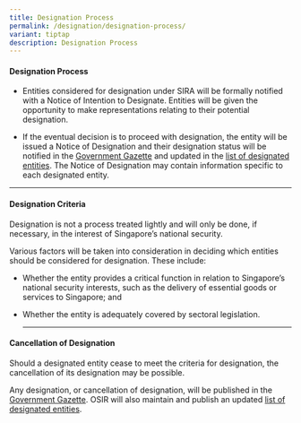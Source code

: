 ```yaml
---
title: Designation Process
permalink: /designation/designation-process/
variant: tiptap
description: Designation Process
---
```

<h4><strong>Designation Process</strong></h4>
<ul data-tight="true" class="tight">
<li>
<p>Entities considered for designation under SIRA will be formally notified
with a Notice of Intention to Designate. Entities will be given the opportunity
to make representations relating to their potential designation.</p>
<p></p>
</li>
<li>
<p>If the eventual decision is to proceed with designation, the entity will
be issued a Notice of Designation and their designation status will be
notified in the <a href="https://www.egazette.gov.sg/" rel="noopener noreferrer nofollow" target="_blank">Government Gazette</a> and
updated in the <a href="/designation/designated-entities" rel="noopener noreferrer nofollow" target="_blank">list of designated entities</a>.
The Notice of Designation may contain information specific to each designated
entity.</p>
</li>
</ul>
<hr>
<h4><strong>Designation Criteria</strong></h4>
<p>Designation is not a process treated lightly and will only be done, if
necessary, in the interest of Singapore’s national security.&nbsp;</p>
<p>Various factors will be taken into consideration in deciding which entities
should be considered for designation. These include:</p>
<ul>
<li>
<p>Whether the entity provides a critical function in relation to Singapore’s
national security interests, such as the delivery of essential goods or
services to Singapore; and</p>
</li>
<li>
<p>Whether the entity is adequately covered by sectoral legislation.</p>
<hr>
</li>
</ul>
<h4><strong>Cancellation of Designation</strong></h4>
<p>Should a designated entity cease to meet the criteria for designation,
the cancellation of its designation may be possible.</p>
<p>Any designation, or cancellation of designation, will be published in
the <a href="https://www.egazette.gov.sg/" rel="noopener noreferrer nofollow" target="_blank">Government Gazette</a>.
OSIR will also maintain and publish an updated <a href="/designation/designated-entities" rel="noopener noreferrer nofollow" target="_blank">list of designated entities</a>.</p>
<p></p>
